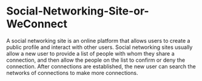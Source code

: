# Social-Networking-Site-or-WeConnect
A social networking site is an online platform that allows users to create a public profile and interact with other users. Social networking sites usually allow a new user to provide a list of people with whom they share a connection, and then allow the people on the list to confirm or deny the connection. After connections are established, the new user can search the networks of connections to make more connections.
